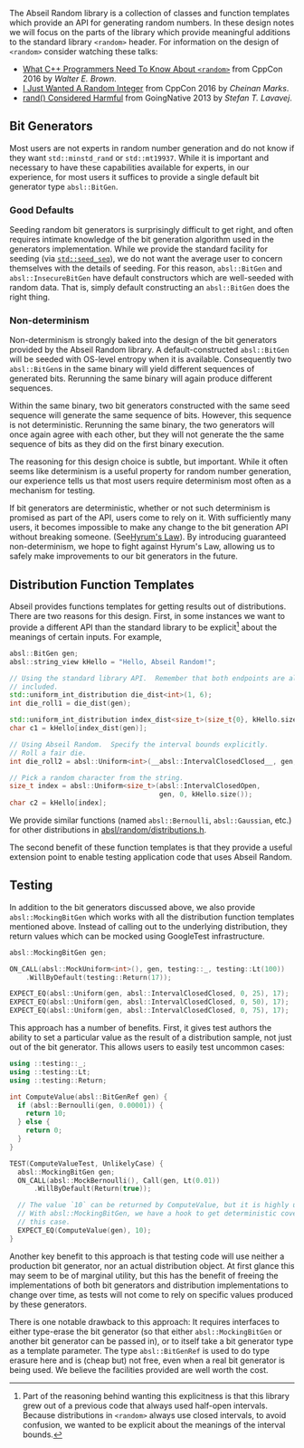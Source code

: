 The Abseil Random library is a collection of classes and function templates
which provide an API for generating random numbers. In these design notes we
will focus on the parts of the library which provide meaningful additions to the
standard library `<random>` header. For information on the design of `<random>`
consider watching these talks:

*   [What C++ Programmers Need To Know About `<random>`](https://youtu.be/6DPkyvkMkk8)
    from CppCon 2016 by _Walter E. Brown_.
*   [I Just Wanted A Random Integer](https://youtu.be/4_QO1nm7uJs) from CppCon
    2016 by _Cheinan Marks_.
*   [rand() Considered Harmful](https://youtu.be/8hREcJ4CFKI) from GoingNative
    2013 by _Stefan T. Lavavej_.

## Bit Generators

Most users are not experts in random number generation and do not know if they
want `std::minstd_rand` or `std::mt19937`. While it is important and necessary
to have these capabilities available for experts, in our experience, for most
users it suffices to provide a single default bit generator type `absl::BitGen`.

### Good Defaults

Seeding random bit generators is surprisingly difficult to get right, and often
requires intimate knowledge of the bit generation algorithm used in the
generators implementation. While we provide the standard facility for seeding
(via
[`std::seed_seq`](https://en.cppreference.com/w/cpp/numeric/random/seed_seq)),
we do not want the average user to concern themselves with the details of
seeding. For this reason, `absl::BitGen` and `absl::InsecureBitGen` have default
constructors which are well-seeded with random data. That is, simply default
constructing an `absl::BitGen` does the right thing.

### Non-determinism

Non-determinism is strongly baked into the design of the bit generators provided
by the Abseil Random library. A default-constructed `absl::BitGen` will be
seeded with OS-level entropy when it is available. Consequently two
`absl::BitGen`s in the same binary will yield different sequences of generated
bits. Rerunning the same binary will again produce different sequences.

Within the same binary, two bit generators constructed with the same seed
sequence will generate the same sequence of bits. However, this sequence is not
deterministic. Rerunning the same binary, the two generators will once again
agree with each other, but they will not generate the the same sequence of bits
as they did on the first binary execution.

The reasoning for this design choice is subtle, but important. While it often
seems like determinism is a useful property for random number generation, our
experience tells us that most users require determinism most often as a
mechanism for testing.

If bit generators are deterministic, whether or not such determinism is
promised as part of the API, users come to rely on it. With sufficiently
many users, it becomes impossible to make any change to the bit generation API
without breaking someone. (See[Hyrum's Law](http://hyrumslaw.com)). By
introducing guaranteed non-determinism, we hope to fight against Hyrum's Law,
allowing us to safely make improvements to our bit generators in the future.

## Distribution Function Templates

Abseil provides functions templates for getting results out of distributions.
There are two reasons for this design. First, in some instances we want to
provide a different API than the standard library to be explicit[^explicit]
about the meanings of certain inputs. For example,

```c++
absl::BitGen gen;
absl::string_view kHello = "Hello, Abseil Random!";

// Using the standard library API.  Remember that both endpoints are always
// included.
std::uniform_int_distribution die_dist<int>(1, 6);
int die_roll1 = die_dist(gen);

std::uniform_int_distribution index_dist<size_t>(size_t{0}, kHello.size() - 1);
char c1 = kHello[index_dist(gen)];

// Using Abseil Random.  Specify the interval bounds explicitly.
// Roll a fair die.
int die_roll2 = absl::Uniform<int>(__absl::IntervalClosedClosed__, gen, 1, 6);

// Pick a random character from the string.
size_t index = absl::Uniform<size_t>(absl::IntervalClosedOpen,
                                     gen, 0, kHello.size());
char c2 = kHello[index];
```

We provide similar functions (named `absl::Bernoulli`, `absl::Gaussian`, etc.)
for other distributions in
[absl/random/distributions.h](https://github.com/abseil/abseil-cpp/tree/master/absl/random/distributions.h).

The second benefit of these function templates is that they provide a useful
extension point to enable testing application code that uses Abseil Random.

## Testing

In addition to the bit generators discussed above, we also provide
`absl::MockingBitGen` which works with all the distribution function templates
mentioned above.  Instead of calling out to the underlying distribution, they
return values which can be mocked using GoogleTest infrastructure.

```c++
absl::MockingBitGen gen;

ON_CALL(absl::MockUniform<int>(), gen, testing::_, testing::Lt(100))
    .WillByDefault(testing::Return(17));

EXPECT_EQ(absl::Uniform(gen, absl::IntervalClosedClosed, 0, 25), 17);
EXPECT_EQ(absl::Uniform(gen, absl::IntervalClosedClosed, 0, 50), 17);
EXPECT_EQ(absl::Uniform(gen, absl::IntervalClosedClosed, 0, 75), 17);
```

This approach has a number of benefits. First, it gives test authors the ability
to set a particular value as the result of a distribution sample, not just out
of the bit generator. This allows users to easily test uncommon cases:

```cpp
using ::testing::_;
using ::testing::Lt;
using ::testing::Return;

int ComputeValue(absl::BitGenRef gen) {
  if (absl::Bernoulli(gen, 0.00001)) {
    return 10;
  } else {
    return 0;
  }
}

TEST(ComputeValueTest, UnlikelyCase) {
  absl::MockingBitGen gen;
  ON_CALL(absl::MockBernoulli(), Call(gen, Lt(0.01))
      .WillByDefault(Return(true));

  // The value `10` can be returned by ComputeValue, but it is highly unlikely.
  // With absl::MockingBitGen, we have a hook to get deterministic coverage of
  // this case.
  EXPECT_EQ(ComputeValue(gen), 10);
}
```

Another key benefit to this approach is that testing code will use neither a
production bit generator, nor an actual distribution object. At first glance
this may seem to be of marginal utility, but this has the benefit of freeing the
implementations of both bit generators and distribution implementations to
change over time, as tests will not come to rely on specific values produced by
these generators.

There is one notable drawback to this approach: It requires interfaces to
either type-erase the bit generator (so that either `absl::MockingBitGen` or
another bit generator can be passed in), or to itself take a bit generator type
as a template parameter. The type `absl::BitGenRef` is used to do type erasure
here and is (cheap but) not free, even when a real bit generator is being used.
We believe the facilities provided are well worth the cost.

[^explicit]: Part of the reasoning behind wanting this explicitness is that this
    library grew out of a previous code that always used half-open
    intervals. Because distributions in `<random>` always use closed
    intervals, to avoid confusion, we wanted to be explicit about the
    meanings of the interval bounds.
